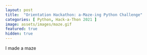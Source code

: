 ```yaml
---
layout: post
title:  "Orientation Hackathon: a-Maze-ing Python Challenge"
categories: [ Python, Hack-a-Thon 2021 ]
image: assets/images/maze.gif
featured: true
hidden: true
---
```


I made a maze
